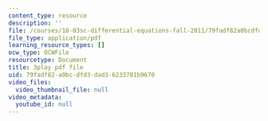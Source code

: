 ```yaml
---
content_type: resource
description: ''
file: /courses/18-03sc-differential-equations-fall-2011/79fadf82a0bcdfd3dad36233781b9670_eyNm7XGJr4s.pdf
file_type: application/pdf
learning_resource_types: []
ocw_type: OCWFile
resourcetype: Document
title: 3play pdf file
uid: 79fadf82-a0bc-dfd3-dad3-6233781b9670
video_files:
  video_thumbnail_file: null
video_metadata:
  youtube_id: null
---
```

